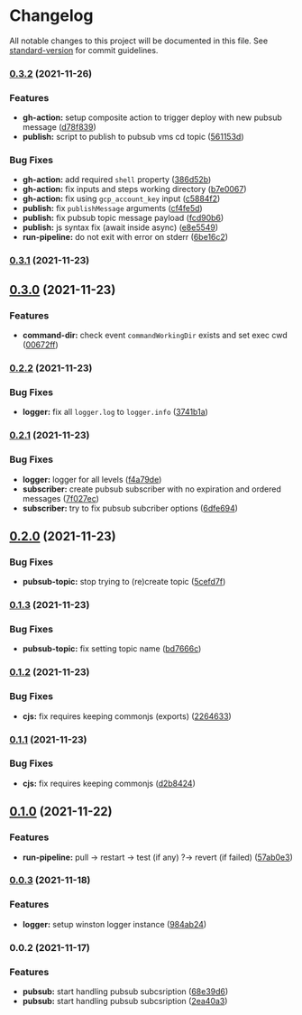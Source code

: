 # Changelog

All notable changes to this project will be documented in this file. See [standard-version](https://github.com/conventional-changelog/standard-version) for commit guidelines.

### [0.3.2](https://github.com/leomp12/gcp-vms-cd/compare/v0.3.1...v0.3.2) (2021-11-26)


### Features

* **gh-action:** setup composite action to trigger deploy with new pubsub message ([d78f839](https://github.com/leomp12/gcp-vms-cd/commit/d78f8392482c7785d06abbc7765131aecea402d8))
* **publish:** script to publish to pubsub vms cd topic ([561153d](https://github.com/leomp12/gcp-vms-cd/commit/561153d7549693c7912d56cc3bbbdaf295bf6ff2))


### Bug Fixes

* **gh-action:** add required `shell` property ([386d52b](https://github.com/leomp12/gcp-vms-cd/commit/386d52be51162d93f81eaa14d85d032528049447))
* **gh-action:** fix inputs and steps working directory ([b7e0067](https://github.com/leomp12/gcp-vms-cd/commit/b7e00674606de1b0fe2148c852b2120e7149e59c))
* **gh-action:** fix using `gcp_account_key` input ([c5884f2](https://github.com/leomp12/gcp-vms-cd/commit/c5884f25b089a0f76e5f0c9a241362f6a5ddb4c7))
* **publish:** fix `publishMessage` arguments ([cf4fe5d](https://github.com/leomp12/gcp-vms-cd/commit/cf4fe5d3eda1836a64c15ee0b073700624e544c9))
* **publish:** fix pubsub topic message payload ([fcd90b6](https://github.com/leomp12/gcp-vms-cd/commit/fcd90b64b92ab142a142921ef5e37e3c6a828195))
* **publish:** js syntax fix (await inside async) ([e8e5549](https://github.com/leomp12/gcp-vms-cd/commit/e8e5549218b307361c2428b64e55e0a9255d66d7))
* **run-pipeline:** do not exit with error on stderr ([6be16c2](https://github.com/leomp12/gcp-vms-cd/commit/6be16c258a4d88336b0126af927d7b0e514a2b35))

### [0.3.1](https://github.com/leomp12/gcp-vms-cd/compare/v0.3.0...v0.3.1) (2021-11-23)

## [0.3.0](https://github.com/leomp12/gcp-vms-cd/compare/v0.2.2...v0.3.0) (2021-11-23)


### Features

* **command-dir:** check event `commandWorkingDir` exists and set exec cwd ([00672ff](https://github.com/leomp12/gcp-vms-cd/commit/00672ff88225d3719badeff6f67eb168917ff09b))

### [0.2.2](https://github.com/leomp12/gcp-vms-cd/compare/v0.2.1...v0.2.2) (2021-11-23)


### Bug Fixes

* **logger:** fix all `logger.log` to `logger.info` ([3741b1a](https://github.com/leomp12/gcp-vms-cd/commit/3741b1ae34f6f900c6399ac40f3f42715d1bbb06))

### [0.2.1](https://github.com/leomp12/gcp-vms-cd/compare/v0.2.0...v0.2.1) (2021-11-23)


### Bug Fixes

* **logger:** logger for all levels ([f4a79de](https://github.com/leomp12/gcp-vms-cd/commit/f4a79de8b71794a0f81b519efc95965dc7c2cf04))
* **subscriber:** create pubsub subscriber with no expiration and ordered messages ([7f027ec](https://github.com/leomp12/gcp-vms-cd/commit/7f027ec5de93cc9d71e3daa0dc2ccc50b7e4c7e9))
* **subscriber:** try to fix pubsub subcriber options ([6dfe694](https://github.com/leomp12/gcp-vms-cd/commit/6dfe694086bb99d713b963517090ced95640963a))

## [0.2.0](https://github.com/leomp12/gcp-vms-cd/compare/v0.1.3...v0.2.0) (2021-11-23)


### Bug Fixes

* **pubsub-topic:** stop trying to (re)create topic ([5cefd7f](https://github.com/leomp12/gcp-vms-cd/commit/5cefd7f22f99bb65bdf998291d3f31194c797a8d))

### [0.1.3](https://github.com/leomp12/gcp-vms-cd/compare/v0.1.2...v0.1.3) (2021-11-23)


### Bug Fixes

* **pubsub-topic:** fix setting topic name ([bd7666c](https://github.com/leomp12/gcp-vms-cd/commit/bd7666cb05bd1d90ad541d8f8267ddc088c56a4b))

### [0.1.2](https://github.com/leomp12/gcp-vms-cd/compare/v0.1.1...v0.1.2) (2021-11-23)


### Bug Fixes

* **cjs:** fix requires keeping commonjs (exports) ([2264633](https://github.com/leomp12/gcp-vms-cd/commit/22646334b157fcb1a733eda6c39f7d60e557670d))

### [0.1.1](https://github.com/leomp12/gcp-vms-cd/compare/v0.1.0...v0.1.1) (2021-11-23)


### Bug Fixes

* **cjs:** fix requires keeping commonjs ([d2b8424](https://github.com/leomp12/gcp-vms-cd/commit/d2b842484bf91f3af173ecd410b264c85f3e1703))

## [0.1.0](https://github.com/leomp12/gcp-vms-cd/compare/v0.0.3...v0.1.0) (2021-11-22)


### Features

* **run-pipeline:** pull -> restart -> test (if any) ?-> revert (if failed) ([57ab0e3](https://github.com/leomp12/gcp-vms-cd/commit/57ab0e33e92c71e39c28a65d9ca7cdc4bfe2811e))

### [0.0.3](https://github.com/leomp12/gcp-vms-cd/compare/v0.0.2...v0.0.3) (2021-11-18)


### Features

* **logger:** setup winston logger instance ([984ab24](https://github.com/leomp12/gcp-vms-cd/commit/984ab24624e15438aafdeb477e6851a334865280))

### 0.0.2 (2021-11-17)


### Features

* **pubsub:** start handling pubsub subcsription ([68e39d6](https://github.com/leomp12/gcp-vms-cd/commit/68e39d6b7992d86a6bca6148e52ab1f9d660e16b))
* **pubsub:** start handling pubsub subcsription ([2ea40a3](https://github.com/leomp12/gcp-vms-cd/commit/2ea40a3825bebdaf605d694ae20d416352606bb1))
